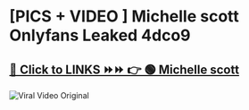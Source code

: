 
 # [PICS + VIDEO ] Michelle scott Onlyfans Leaked 4dco9

## <h2><a href="https://clipsfans.com/Michelle_scott&ref=git">🔗 Click to LINKS ⏩⏩ 👉 🟢 Michelle scott </a></h2>

<a href="https://clipsfans.com/Michelle_scott&ref=git" rel="nofollow" data-target="animated-image.originalLink"><img src="https://i.ibb.co.com/xMMVF88/686577567.gif" alt="Viral Video Original" style="max-width: 100%; display: inline-block;" data-target="animated-image.originalImage"></a>


